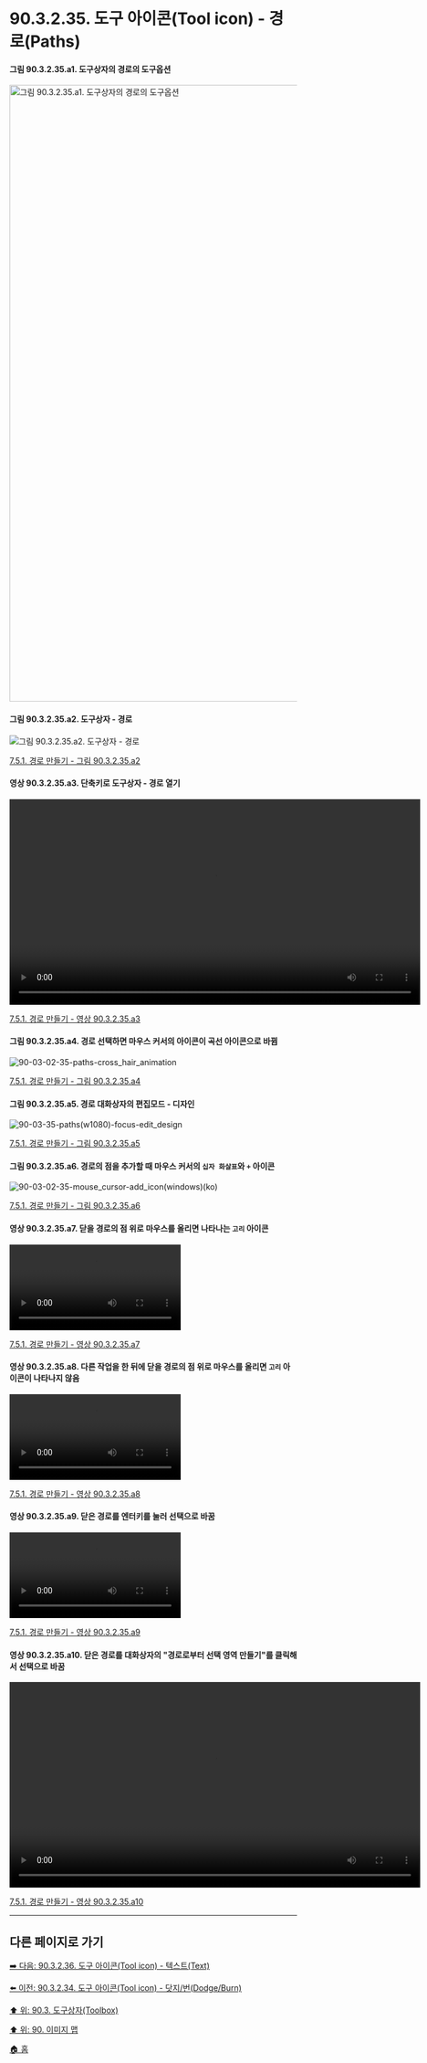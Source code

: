 # 90.3.2.35. 도구 아이콘(Tool icon) - 경로(Paths)

#### 그림 90.3.2.35.a1. 도구상자의 경로의 도구옵션
<img width="1080" alt="그림 90.3.2.35.a1. 도구상자의 경로의 도구옵션" src="https://github.com/wonder13662/gimp/assets/15767104/8b046d41-59cc-4a5b-81f5-61a0faf22c1c">

#### 그림 90.3.2.35.a2. 도구상자 - 경로
![그림 90.3.2.35.a2. 도구상자 - 경로](https://github.com/wonder13662/gimp/assets/15767104/577e558a-9a9e-4376-9fde-a49781286f10)

[7.5.1. 경로 만들기 - 그림 90.3.2.35.a2](https://wonder13662.github.io/gimp/2.10.36_ko/07-05-01-path-creation.html#%EA%B7%B8%EB%A6%BC-903235a2-%EB%8F%84%EA%B5%AC%EC%83%81%EC%9E%90---%EA%B2%BD%EB%A1%9C)

#### 영상 90.3.2.35.a3. 단축키로 도구상자 - 경로 열기
<video controls="controls" width="720" src="https://github.com/wonder13662/gimp/assets/15767104/8434cfe3-b8c1-428c-b563-7f20dc7e6d38"></video>

[7.5.1. 경로 만들기 - 영상 90.3.2.35.a3](https://wonder13662.github.io/gimp/2.10.36_ko/07-05-01-path-creation.html#%EC%98%81%EC%83%81-903235a3-%EB%8B%A8%EC%B6%95%ED%82%A4%EB%A1%9C-%EB%8F%84%EA%B5%AC%EC%83%81%EC%9E%90---%EA%B2%BD%EB%A1%9C-%EC%97%B4%EA%B8%B0)

#### 그림 90.3.2.35.a4. 경로 선택하면 마우스 커서의 아이콘이 곡선 아이콘으로 바뀜 
![90-03-02-35-paths-cross_hair_animation](https://github.com/wonder13662/gimp/assets/15767104/ed6d4fbd-604c-4310-be1e-1d3b7a6a1092)

[7.5.1. 경로 만들기 - 그림 90.3.2.35.a4]()

#### 그림 90.3.2.35.a5. 경로 대화상자의 편집모드 - 디자인
![90-03-35-paths(w1080)-focus-edit_design](https://github.com/wonder13662/gimp/assets/15767104/c820622b-61fa-4991-9a1f-8d3d7efc8234)

[7.5.1. 경로 만들기 - 그림 90.3.2.35.a5]()

#### 그림 90.3.2.35.a6. 경로의 점을 추가할 때 마우스 커서의 `십자 화살표`와 `+` 아이콘
![90-03-02-35-mouse_cursor-add_icon(windows)(ko)](https://github.com/wonder13662/gimp/assets/15767104/69e85afe-9002-4a92-b1ae-5b74a265c8ba)

[7.5.1. 경로 만들기 - 그림 90.3.2.35.a6]()

#### 영상 90.3.2.35.a7. 닫을 경로의 점 위로 마우스를 올리면 나타나는 `고리` 아이콘
<video controls="controls" src="https://github.com/wonder13662/gimp/assets/15767104/67509d5c-c57a-4273-a845-022f5b25ed06"></video>

[7.5.1. 경로 만들기 - 영상 90.3.2.35.a7]()

#### 영상 90.3.2.35.a8. 다른 작업을 한 뒤에 닫을 경로의 점 위로 마우스를 올리면 `고리` 아이콘이 나타나지 않음
<video controls="controls" src="https://github.com/wonder13662/gimp/assets/15767104/32b1c31f-b749-42d4-87ed-b6ad7267c745"></video>

[7.5.1. 경로 만들기 - 영상 90.3.2.35.a8]()

#### 영상 90.3.2.35.a9. 닫은 경로를 엔터키를 눌러 선택으로 바꿈
<video controls="controls" src="https://github.com/wonder13662/gimp/assets/15767104/005e56f8-22ed-4216-82f9-19aba6387ba4"></video>

[7.5.1. 경로 만들기 - 영상 90.3.2.35.a9]()

#### 영상 90.3.2.35.a10. 닫은 경로를 대화상자의 "경로로부터 선택 영역 만들기"를 클릭해서 선택으로 바꿈
<video controls="controls" width="720" src="https://github.com/wonder13662/gimp/assets/15767104/a22f0f9b-0562-4f0d-bf57-52f8f56ae0bc"></video>

[7.5.1. 경로 만들기 - 영상 90.3.2.35.a10]()

***

## 다른 페이지로 가기

[➡️ 다음: 90.3.2.36. 도구 아이콘(Tool icon) - 텍스트(Text)](./90-03-02-tool_iconx-36-text.md)

[⬅️ 이전: 90.3.2.34. 도구 아이콘(Tool icon) - 닷지/번(Dodge/Burn)](./90-03-02-tool_iconx-34-dodge_burn.md)

[⬆️ 위: 90.3. 도구상자(Toolbox)](./90-03-00-toolbox.md)

[⬆️ 위: 90. 이미지 맵](./90-00-image-map.md)

[🏠 홈](./00-home.md)
